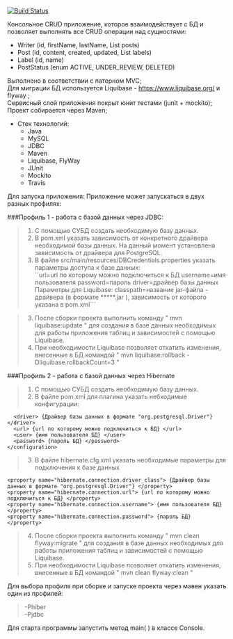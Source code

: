 [![Build Status](https://travis-ci.com/AndrewAlyonkin/consoleCRUD.svg?branch=master)](https://travis-ci.com/AndrewAlyonkin/consoleCRUD)

Консольное CRUD приложение, которое взаимодействует с БД и позволяет выполнять все CRUD операции над сущностями:
- Writer (id, firstName, lastName, List<Post> posts)
- Post (id, content, created, updated, List<Label> labels)
- Label (id, name)
- PostStatus (enum ACTIVE, UNDER_REVIEW, DELETED)

Выполнено в соответствии с патерном MVC;  
Для миграции БД используется Liquibase - https://www.liquibase.org/ и flyway ;  
Сервисный слой приложения покрыт юнит тестами (junit + mockito);  
Проект собирается через Maven;

* Стек технологий: 
  * Java
  * MySQL
  * JDBC
  * Maven
  * Liquibase, FlyWay 
  * JUnit 
  * Mockito 
  * Travis

Для запуска приложения:
Приложение может запускаться в двух разных профилях:

 ###Профиль 1 - работа с базой данных через JDBC:  
>1. С помощью СУБД создать необходимую базу данных.
>2. В pom.xml указать зависимость от конкретного драйвера необходимой базы данных.
>На данный момент установлена зависимость от драйвера для PostgreSQL.
>2. В файле src/main/resources/DBCredentials.properties указать параметры доступа к базе данных:  
    ``url=url по которому можно подключиться к БД
    username=имя пользователя
    password=пароль
    driver=драйвер базы данных  
Параметры для Liquibase:
    classpath=название jar-файла - драйвера (в формате *****.jar ), зависимость от которого указана в pom.xml```

>3. После сборки проекта выполнить команду " mvn liquibase:update " для создания в базе данных необходимых
для работы приложения таблиц и зависимостей с помощью Liquibase.
>4. При необходимости Liquibase позволяет откатить изменения, внесенные в БД командой " mvn liquibase:rollback -Dliquibase.rollbackCount=3 "

 ###Профиль 2 - работа с базой данных через Hibernate  
>1. С помощью СУБД создать необходимую базу данных.
>2. В файле pom.xml для плагина <flyway> указать небходимые конфигурации:

```<configuration>
  <driver> {Драйвер базы данных в формате "org.postgresql.Driver"} </driver>
  <url> {url по которому можно подключиться к БД} </url>
  <user> {имя пользователя БД} </user>
  <password> {пароль БД} </password>
</configuration>
```  


>3. В файле hibernate.cfg.xml указать необходимые параметры для подключения к базе данных
```<property name="hibernate.dialect"> {диалект базы данных} </property>
<property name="hibernate.connection.driver_class"> {Драйвер базы данных в формате "org.postgresql.Driver"} </property>
<property name="hibernate.connection.url"> {url по которому можно подключиться к БД} </property>
<property name="hibernate.connection.username"> {имя пользователя БД} </property>
<property name="hibernate.connection.password"> {пароль БД} </property>
```
>4. После сборки проекта выполнить команду " mvn clean flyway:migrate " для создания в базе данных необходимых
для работы приложения таблиц и зависимостей с помощью Liquibase.
>5. При необходимости Liquibase позволяет откатить изменения, внесенные в БД командой " mvn clean flyway:clean "

 Для выбора профиля при сборке и запуске проекта через мавен указать один из профилей:
  >-Phiber  
  >-Pjdbc

 Для старта программы запустить метод main( ) в классе Console.

